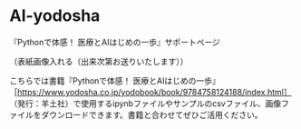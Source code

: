 # AI-yodosha

『Pythonで体感！ 医療とAIはじめの一歩』サポートページ 

 

 

（表紙画像入れる（出来次第お送りいたします）） 

 

 

こちらでは書籍『Pythonで体感！ 医療とAIはじめの一歩』［https://www.yodosha.co.jp/yodobook/book/9784758124188/index.html］
（発行：羊土社）で使用するipynbファイルやサンプルのcsvファイル、画像ファイルをダウンロードできます。書籍と合わせてぜひご活用ください。 

